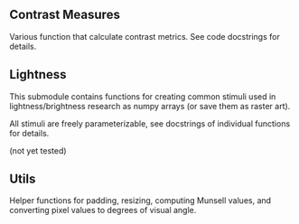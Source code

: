 ## Contrast Measures
Various function that calculate contrast metrics. See code docstrings for details.

## Lightness
This submodule contains functions for creating common stimuli used in
lightness/brightness research as numpy arrays (or save them as raster art).

All stimuli are freely parameterizable, see docstrings of individual functions
for details.

(not yet tested)

## Utils
Helper functions for padding, resizing, computing Munsell values, and
converting pixel values to degrees of visual angle.
